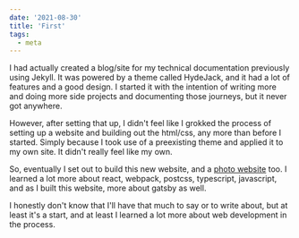 ```yaml
---
date: '2021-08-30'
title: 'First'
tags:
  - meta
---
```


I had actually created a blog/site for my technical documentation previously using Jekyll. It was powered by a theme called HydeJack, and it had a lot of features and a good design. I started it with the intention of writing more and doing more side projects and documenting those journeys, but it never got anywhere.

However, after setting that up, I didn't feel like I grokked the process of setting up a website and building out the html/css, any more than before I started. Simply because I took use of a preexisting theme and applied it to my own site. It didn't really feel like my own.

So, eventually I set out to build this new website, and a [photo website](zhjngli.com) too. I learned a lot more about react, webpack, postcss, typescript, javascript, and as I built this website, more about gatsby as well.

I honestly don't know that I'll have that much to say or to write about, but at least it's a start, and at least I learned a lot more about web development in the process.
